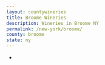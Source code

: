 ```yaml
---
layout: countywineries
title: Broome Wineries
description: Wineries in Broome NY
permalink: /new-york/broome/
county: broome
state: ny
---
```

-
